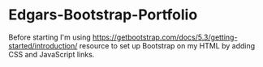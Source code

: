 # Edgars-Bootstrap-Portfolio


Before starting I'm using https://getbootstrap.com/docs/5.3/getting-started/introduction/ resource to set up Bootstrap on my HTML by adding CSS and JavaScript links.